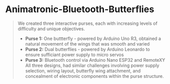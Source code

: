 # Animatronic-Bluetooth-Butterflies
> We created three interactive purses, each with increasing levels of difficulty and unique objectives.
>
> - **Purse 1:** One buttterfly - powered by Arduino Uno R3, obtained a natural movement of the wings that was smooth and varied
> - **Purse 2:** Dual butterflies - powered by Arduino Leonardo to ensure sufficiant power supply to micro servos 
> - **Purse 3:** Bluetooth control via Arduino Nano ESP32 and RemoteXY
> All three designs, had similar challenges involving power supply selection, wiring layout, butterfly wing attachment, and concealment of electronic components within the purse structure.
